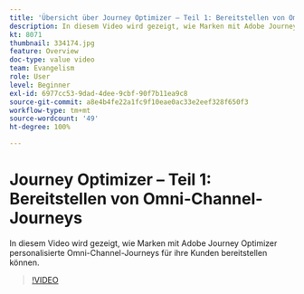 ```yaml
---
title: 'Übersicht über Journey Optimizer – Teil 1: Bereitstellen von Omni-Channel-Journeys'
description: In diesem Video wird gezeigt, wie Marken mit Adobe Journey Optimizer personalisierte Omni-Channel-Journeys für ihre Kunden bereitstellen können.
kt: 8071
thumbnail: 334174.jpg
feature: Overview
doc-type: value video
team: Evangelism
role: User
level: Beginner
exl-id: 6977cc53-9dad-4dee-9cbf-90f7b11ea9c8
source-git-commit: a8e4b4fe22a1fc9f10eae0ac33e2eef328f650f3
workflow-type: tm+mt
source-wordcount: '49'
ht-degree: 100%

---
```


# Journey Optimizer – Teil 1: Bereitstellen von Omni-Channel-Journeys

In diesem Video wird gezeigt, wie Marken mit Adobe Journey Optimizer personalisierte Omni-Channel-Journeys für ihre Kunden bereitstellen können.

>[!VIDEO](https://video.tv.adobe.com/v/334174?quality=12)
